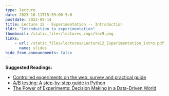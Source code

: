 ```yaml
---
type: lecture
date: 2023-10-11T15:59:00-5:0
postdate: 2023-09-14
title: Lecture 12 - Experimentation -- Introduction
tldr: "Introduction to experimentation"
thumbnail: /static_files/lectures_imgs/lec9.png
links:
    - url: /static_files/lectures/Lecture12_Experimentation_intro.pdf
      name: slides
hide_from_announcments: false
---
```

**Suggested Readings:**
- [Controlled experiments on the web: survey and practical guide](https://exp-platform.com/Documents/controlledExperimentDMKD.pdf)
- [A/B testing: A step-by-step guide in Python](https://towardsdatascience.com/ab-testing-with-python-e5964dd66143)
- [The Power of Experiments: Decision Making in a Data-Driven World](https://mitpress.mit.edu/books/power-experiments)
